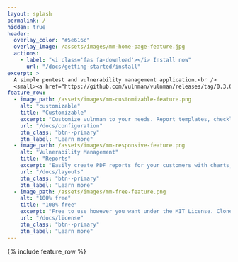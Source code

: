 ```yaml
---
layout: splash
permalink: /
hidden: true
header:
  overlay_color: "#5e616c"
  overlay_image: /assets/images/mm-home-page-feature.jpg
  actions:
    - label: "<i class='fas fa-download'></i> Install now"
      url: "/docs/getting-started/install"
excerpt: >
  A simple pentest and vulnerability management application.<br />
  <small><a href="https://github.com/vulnman/vulnman/releases/tag/0.3.0">Latest release v0.3.0</a></small>
feature_row:
  - image_path: /assets/images/mm-customizable-feature.png
    alt: "customizable"
    title: "Customizable"
    excerpt: "Customize vulnman to your needs. Report templates, checklists and vulnerability templates and more."
    url: "/docs/configuration"
    btn_class: "btn--primary"
    btn_label: "Learn more"
  - image_path: /assets/images/mm-responsive-feature.png
    alt: "Vulnerability Management"
    title: "Reports"
    excerpt: "Easily create PDF reports for your customers with charts, images and steps to reproduce a vulnerability."
    url: "/docs/layouts"
    btn_class: "btn--primary"
    btn_label: "Learn more"
  - image_path: /assets/images/mm-free-feature.png
    alt: "100% free"
    title: "100% free"
    excerpt: "Free to use however you want under the MIT License. Clone it, fork it, customize it... whatever!"
    url: "/docs/license"
    btn_class: "btn--primary"
    btn_label: "Learn more"      
---
```


{% include feature_row %}
